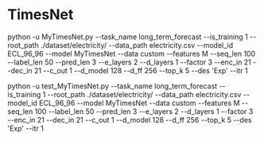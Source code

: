 # TimesNet

python -u MyTimesNet.py --task_name long_term_forecast  --is_training 1  --root_path ./dataset/electricity/  --data_path electricity.csv  --model_id ECL_96_96  --model MyTimesNet  --data custom  --features M  --seq_len 100  --label_len 50  --pred_len 3  --e_layers 2  --d_layers 1  --factor 3  --enc_in 21  --dec_in 21  --c_out 1  --d_model 128  --d_ff 256  --top_k 5  --des 'Exp'  --itr 1


python -u test_MyTimesNet.py --task_name long_term_forecast --is_training 1 --root_path ./dataset/electricity/ --data_path electricity.csv --model_id ECL_96_96 --model MyTimesNet --data custom --features M --seq_len 100 --label_len 50 --pred_len 3 --e_layers 2 --d_layers 1 --factor 3 --enc_in 21 --dec_in 21 --c_out 1 --d_model 128 --d_ff 256 --top_k 5 --des 'Exp' --itr 1
